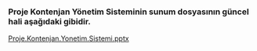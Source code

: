 ### Proje Kontenjan Yönetim Sisteminin sunum dosyasının güncel hali aşağıdaki gibidir.

[Proje.Kontenjan.Yonetim.Sistemi.pptx](https://github.com/baykirac/AcademicianAndStudentMS/files/13762860/Proje.Kontenjan.Yonetim.Sistemi.pptx)
